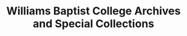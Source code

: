 ---
layout: repo
title: "Williams Baptist College Archives and Special Collections"
id: 1692
permalink: repos/1692/
---